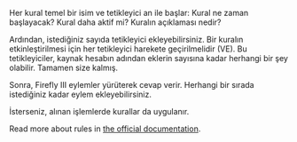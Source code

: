 Her kural temel bir isim ve tetikleyici an ile başlar: Kural ne zaman başlayacak? Kural daha aktif mi? Kuralın açıklaması nedir?

Ardından, istediğiniz sayıda tetikleyici ekleyebilirsiniz. Bir kuralın etkinleştirilmesi için her tetikleyici harekete geçirilmelidir (VE). Bu tetikleyiciler, kaynak hesabın adından eklerin sayısına kadar herhangi bir şey olabilir. Tamamen size kalmış.

Sonra, Firefly III eylemler yürüterek cevap verir. Herhangi bir sırada istediğiniz kadar eylem ekleyebilirsiniz.

İsterseniz, alınan işlemlerde kurallar da uygulanır.

Read more about rules in [the official documentation](https://firefly-iii.readthedocs.io/en/latest/advanced/rules.html).
